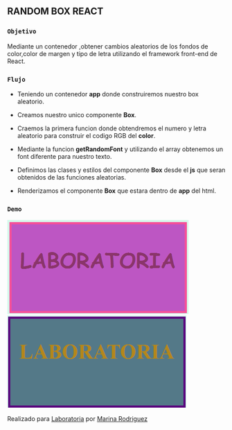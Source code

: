 ## RANDOM BOX REACT

### `Objetivo`

Mediante un contenedor ,obtener cambios aleatorios de los fondos de color,color de margen y tipo de letra utilizando el framework front-end de React.

### `Flujo`

* Teniendo un contenedor **app** donde construiremos nuestro box aleatorio.

* Creamos nuestro unico componente **Box**.

* Craemos la primera funcion donde obtendremos  el numero y letra aleatorio para construir el codigo RGB del **color**.

* Mediante la funcion **getRandomFont** y utilizando el array obtenemos un font diferente para nuestro texto.

* Definimos las clases y estilos del componente **Box** desde el **js** que seran obtenidos de las funciones aleatorias.

* Renderizamos el componente **Box** que estara dentro de **app** del html.


### `Demo`

![demo](assets/demo3.png)
![demo2](assets/demo2.png)

Realizado para [Laboratoria](http://laboratoria.la) por [Marina Rodriguez](https://github.com/MarinaRH)